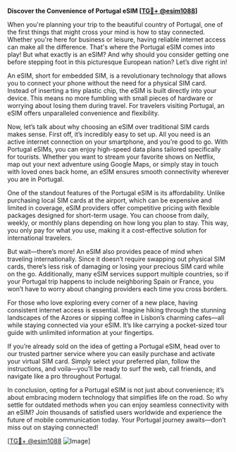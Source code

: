 **Discover the Convenience of Portugal eSIM [[TG💪+ @esim1088](https://t.me/s/esim1088)]**

When you're planning your trip to the beautiful country of Portugal, one of the first things that might cross your mind is how to stay connected. Whether you're here for business or leisure, having reliable internet access can make all the difference. That's where the Portugal eSIM comes into play! But what exactly is an eSIM? And why should you consider getting one before stepping foot in this picturesque European nation? Let’s dive right in!

An eSIM, short for embedded SIM, is a revolutionary technology that allows you to connect your phone without the need for a physical SIM card. Instead of inserting a tiny plastic chip, the eSIM is built directly into your device. This means no more fumbling with small pieces of hardware or worrying about losing them during travel. For travelers visiting Portugal, an eSIM offers unparalleled convenience and flexibility.

Now, let’s talk about why choosing an eSIM over traditional SIM cards makes sense. First off, it’s incredibly easy to set up. All you need is an active internet connection on your smartphone, and you’re good to go. With Portugal eSIMs, you can enjoy high-speed data plans tailored specifically for tourists. Whether you want to stream your favorite shows on Netflix, map out your next adventure using Google Maps, or simply stay in touch with loved ones back home, an eSIM ensures smooth connectivity wherever you are in Portugal.

One of the standout features of the Portugal eSIM is its affordability. Unlike purchasing local SIM cards at the airport, which can be expensive and limited in coverage, eSIM providers offer competitive pricing with flexible packages designed for short-term usage. You can choose from daily, weekly, or monthly plans depending on how long you plan to stay. This way, you only pay for what you use, making it a cost-effective solution for international travelers.

But wait—there’s more! An eSIM also provides peace of mind when traveling internationally. Since it doesn’t require swapping out physical SIM cards, there’s less risk of damaging or losing your precious SIM card while on the go. Additionally, many eSIM services support multiple countries, so if your Portugal trip happens to include neighboring Spain or France, you won’t have to worry about changing providers each time you cross borders.

For those who love exploring every corner of a new place, having consistent internet access is essential. Imagine hiking through the stunning landscapes of the Azores or sipping coffee in Lisbon’s charming cafes—all while staying connected via your eSIM. It’s like carrying a pocket-sized tour guide with unlimited information at your fingertips.

If you’re already sold on the idea of getting a Portugal eSIM, head over to our trusted partner service where you can easily purchase and activate your virtual SIM card. Simply select your preferred plan, follow the instructions, and voila—you’ll be ready to surf the web, call friends, and navigate like a pro throughout Portugal.

In conclusion, opting for a Portugal eSIM is not just about convenience; it’s about embracing modern technology that simplifies life on the road. So why settle for outdated methods when you can enjoy seamless connectivity with an eSIM? Join thousands of satisfied users worldwide and experience the future of mobile communication today. Your Portugal journey awaits—don’t miss out on staying connected!

[[TG💪+ @esim1088](https://t.me/s/esim1088) ![Image](https://i.postimg.cc/Y0z9fWf4/image.png)]